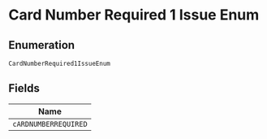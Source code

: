 
# Card Number Required 1 Issue Enum

## Enumeration

`CardNumberRequired1IssueEnum`

## Fields

| Name |
|  --- |
| `cARDNUMBERREQUIRED` |

